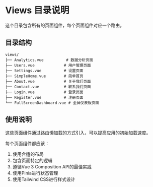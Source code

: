 # Views 目录说明

这个目录包含所有的页面组件，每个页面组件对应一个路由。

## 目录结构

```
views/
├── Analytics.vue          # 数据分析页面
├── Users.vue             # 用户管理页面
├── Settings.vue          # 设置页面
├── SimpleHome.vue        # 简单首页
├── About.vue             # 关于我们页面
├── Contact.vue           # 联系我们页面
├── Login.vue             # 登录页面
├── Register.vue          # 注册页面
└── FullScreenDashboard.vue # 全屏仪表板页面
```

## 使用说明

这些页面组件通过路由懒加载的方式引入，可以提高应用的初始加载速度。

每个页面组件都应该：

1. 使用合适的布局
2. 包含页面特定的逻辑
3. 遵循Vue 3 Composition API的最佳实践
4. 使用Pinia进行状态管理
5. 使用Tailwind CSS进行样式设计
